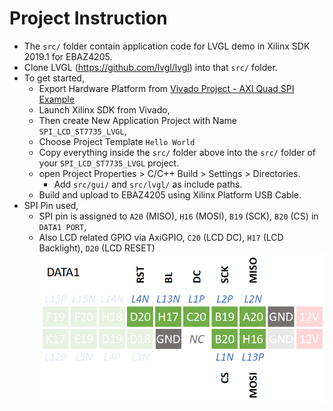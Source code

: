 # Project Instruction
- The `src/` folder contain application code for LVGL demo in Xilinx SDK 2019.1 for EBAZ4205.
- Clone LVGL (https://github.com/lvgl/lvgl) into that `src/` folder.
- To get started, 
    - Export Hardware Platform from [Vivado Project - AXI Quad SPI Example](../../../PYNQ/4_AxiQuadSPI/EBAZ4205_4_AXIQuadSPI.vivado/)
    - Launch Xilinx SDK from Vivado,
    - Then create New Application Project with Name `SPI_LCD_ST7735_LVGL`,
    - Choose Project Template `Hello World`
    - Copy everything inside the `src/` folder above into the `src/` folder of your `SPI_LCD_ST7735_LVGL` project. 
    - open Project Properties > C/C++ Build > Settings > Directories. 
        - Add `src/gui/` and `src/lvgl/` as include paths.   
    - Build and upload to EBAZ4205 using Xilinx Platform USB Cable.
- SPI Pin used, 
    - SPI pin is assigned to `A20` (MISO), `H16` (MOSI), `B19` (SCK), `B20` (CS) in `DATA1 PORT`, 
    - Also LCD related GPIO via AxiGPIO, `C20` (LCD DC), `H17` (LCD Backlight), `D20` (LCD RESET)
        ![](../../../resource/EBAZ4205_4_AXIQuadSPI_Pin.png)